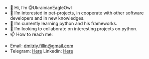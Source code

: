 - 👋 Hi, I’m @UkrainianEagleOwl
- 👀 I’m interested in pet-projects, in cooperate with other software developers and in new knowledges.
- 🌱 I’m currently learning python and his frameworks.
- 💞️ I’m looking to collaborate on interesting projects on python.
- 📫 How to reach me:
+  Email: dmitriy.fillin@gmail.com 
+ Telegram: [Here](https://t.me/filin_dmytro "My telegram") Linkedin: [Here](https://www.linkedin.com/in/dmytro-filin-18716b198/ "My Linkedin") 

<!---
UkrainianEagleOwl/UkrainianEagleOwl is a ✨ special ✨ repository because its `README.md` (this file) appears on your GitHub profile.
You can click the Preview link to take a look at your changes.
--->
